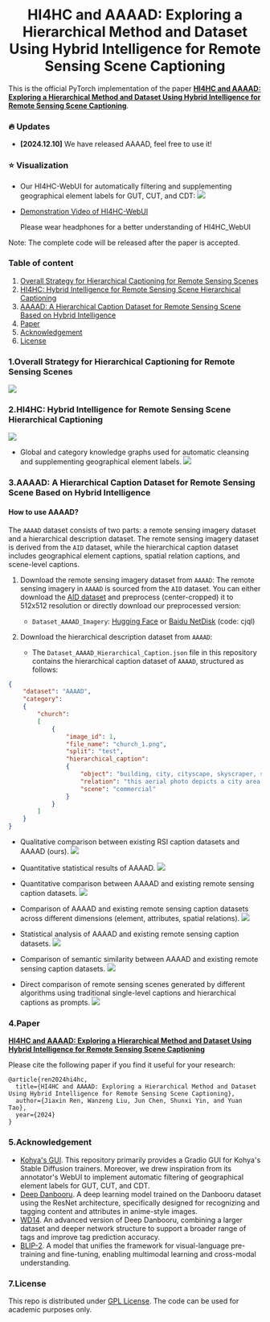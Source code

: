 <h1 align="center">HI4HC and AAAAD: Exploring a Hierarchical Method and Dataset Using Hybrid Intelligence for Remote Sensing Scene Captioning</h1>

    
This is the official PyTorch implementation of the paper **[HI4HC and AAAAD: Exploring a Hierarchical Method and Dataset Using Hybrid Intelligence for Remote Sensing Scene Captioning]()**.

### :fire: Updates
* **[2024.12.10]** We have released AAAAD, feel free to use it!


### :star: Visualization
- Our HI4HC-WebUI for automatically filtering and supplementing geographical element labels for GUT, CUT, and CDT:
![](images/11.HI4HC_WebUI.png)
- [Demonstration Video of HI4HC-WebUI](https://github.com/user-attachments/assets/ae65b923-931a-45b2-9c25-edb220c7281c)

  Please wear headphones for a better understanding of HI4HC_WebUI





Note: The complete code will be released after the paper is accepted.

### Table of content
1. [Overall Strategy for Hierarchical Captioning for Remote Sensing Scenes](#Strategy)
2. [HI4HC: Hybrid Intelligence for Remote Sensing Scene Hierarchical Captioning](#HI4HC)
3. [AAAAD: A Hierarchical Caption Dataset for Remote Sensing Scene Based on Hybrid Intelligence](#AAAAD)
4. [Paper](#paper)
5. [Acknowledgement](#acknowledgement)
6. [License](#license)

### 1.Overall Strategy for Hierarchical Captioning for Remote Sensing Scenes  <a name="Strategy"></a>

![](images/1.Overall_strategy.jpg)

### 2.HI4HC: Hybrid Intelligence for Remote Sensing Scene Hierarchical Captioning <a name="HI4HC"></a>

![](images/2.HI4HC.jpg)

- Global and category knowledge graphs used for automatic cleansing and supplementing geographical element labels.
![](images/3.GUT+GDT+CUT.jpg)

### 3.AAAAD: A Hierarchical Caption Dataset for Remote Sensing Scene Based on Hybrid Intelligence <a name="AAAAD"></a>

#### How to use AAAAD?

The `AAAAD` dataset consists of two parts: a remote sensing imagery dataset and a hierarchical description dataset. The remote sensing imagery dataset is derived from the `AID` dataset, while the hierarchical caption dataset includes geographical element captions, spatial relation captions, and scene-level captions.

1. Download the remote sensing imagery dataset from `AAAAD`:
   The remote sensing imagery in `AAAAD` is sourced from the `AID` dataset. You can either download the [AID dataset](https://captain-whu.github.io/AID/) and preprocess (center-cropped) it to 512x512 resolution or directly download our preprocessed version:

   - `Dataset_AAAAD_Imagery`: [Hugging Face](https://huggingface.co/datasets/jaycecd/AAAAD/tree/main) or [Baidu NetDisk](https://pan.baidu.com/s/15YtYMTwy0AacojCzraXBxQ) (code: cjql)

2. Download the hierarchical description dataset from `AAAAD`:
   - The `Dataset_AAAAD_Hierarchical_Caption.json` file in this repository contains the hierarchical caption dataset of `AAAAD`, structured as follows:

```json
{
    "dataset": "AAAAD",
    "category": 
    {
        "church": 
        [
            {
                "image_id": 1,
                "file_name": "church_1.png",
                "split": "test",
                "hierarchical_caption": 
                {
                    "object": "building, city, cityscape, skyscraper, scenery, architecture, library, tower, street, real world location, town, outdoors, road, house, from above, car, tree, water, fountain",
                    "relation": "this aerial photo depicts a city area with multiple buildings and structures. the most striking feature is a large elliptical building with a blue-green roof, possibly a stadium or auditorium. surrounding this central structure are various other buildings of different shapes and sizes, including a semi-circular design adjacent to the elliptical structure.",
                    "scene": "commercial"
                }
            }
        ]
    }
}

```



- Qualitative comparison between existing RSI caption datasets and AAAAD (ours). 
![](images/4.Qualitative_comparison_between_existing_RSI_caption_datasets_and_AAAAD.jpg)

- Quantitative statistical results of AAAAD.
![](images/5.AAAAD.jpg)

- Quantitative comparison between AAAAD and existing remote sensing caption datasets.
![](images/6.Comparison_of_dataset_overall_scale.jpg)

- Comparison of AAAAD and existing remote sensing caption datasets across different dimensions (element, attributes, spatial relations).
![](images/7.Word_frequency_and_keyword_analysis.jpg)

- Statistical analysis of AAAAD and existing remote sensing caption datasets.
![](images/8.Statistical_analysis_of_AAAAD.jpg)

- Comparison of semantic similarity between AAAAD and existing remote sensing caption datasets.
![](images/9.Semantic_diversity_comparison.jpg)

- Direct comparison of remote sensing scenes generated by different algorithms using traditional single-level captions and hierarchical captions as prompts.
![](images/10.Remote_sensing_scene_generation_results_and_analysis.jpg)

  

### 4.Paper <a name="paper"></a>
**[HI4HC and AAAAD: Exploring a Hierarchical Method and Dataset Using Hybrid Intelligence for Remote Sensing Scene Captioning]()**

Please cite the following paper if you find it useful for your research:
```
@article{ren2024hi4hc,
  title={HI4HC and AAAAD: Exploring a Hierarchical Method and Dataset Using Hybrid Intelligence for Remote Sensing Scene Captioning},
  author={Jiaxin Ren, Wanzeng Liu, Jun Chen, Shunxi Yin, and Yuan Tao},
  year={2024}
}
```

### 5.Acknowledgement <a name="acknowledgement"></a>
+ [Kohya's GUI](https://github.com/bmaltais/kohya_ss). This repository primarily provides a Gradio GUI for Kohya's Stable Diffusion trainers. Moreover, we drew inspiration from its annotator's WebUI to implement automatic filtering of geographical element labels for GUT, CUT, and CDT.
+ [Deep Danbooru](https://github.com/KichangKim/DeepDanbooru). A deep learning model trained on the Danbooru dataset using the ResNet architecture, specifically designed for recognizing and tagging content and attributes in anime-style images.
+ [WD14](https://huggingface.co/SmilingWolf/wd-v1-4-vit-tagger). An advanced version of Deep Danbooru, combining a larger dataset and deeper network structure to support a broader range of tags and improve tag prediction accuracy.
+ [BLIP-2](https://github.com/salesforce/LAVIS/tree/main/projects/blip2). A model that unifies the framework for visual-language pre-training and fine-tuning, enabling multimodal learning and cross-modal understanding. 


### 7.License <a name="license"></a>
This repo is distributed under [GPL License](https://github.com/jaycecd/HI4HC/blob/main/LICENSE). The code can be used for academic purposes only.
